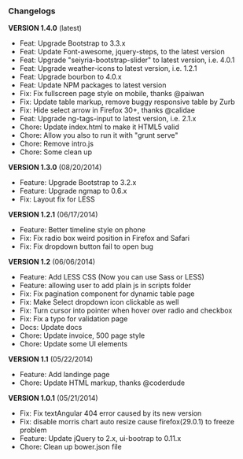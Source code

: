 
### Changelogs

**VERSION 1.4.0** (latest)

* Feat: Upgrade Bootstrap to 3.3.x
* Feat: Update Font-awesome, jquery-steps, to the latest version
* Feat: Upgrade "seiyria-bootstrap-slider" to latest version, i.e. 4.0.1
* Feat: Upgrade weather-icons to latest version, i.e. 1.2.1
* Feat: Upgrade bourbon to 4.0.x
* Feat: Update NPM packages to latest version
* Fix: Fix fullscreen page style on mobile, thanks @paiwan
* Fix: Update table markup, remove buggy responsive table by Zurb
* Fix: Hide select arrow in Firefox 30+, thanks @calidae
* Feat: Upgrade ng-tags-input to latest version, i.e. 2.1.x
* Chore: Update index.html to make it HTML5 valid
* Chore: Allow you also to run it with "grunt serve"
* Chore: Remove intro.js
* Chore: Some clean up

**VERSION 1.3.0** (08/20/2014)

* Feature: Upgrade Bootstrap to 3.2.x
* Feature: Upgrade ngmap to 0.6.x
* Fix: Layout fix for LESS

**VERSION 1.2.1** (06/17/2014)

* Feature: Better timeline style on phone
* Fix: Fix radio box weird position in Firefox and Safari
* Fix: Fix dropdown button fail to open bug

**VERSION 1.2** (06/06/2014)

* Feature: Add LESS CSS (Now you can use Sass or LESS)
* Feature: allowing user to add plain js in scripts folder
* Fix: Fix pagination component for dynamic table page
* Fix: Make Select dropdown icon clickable as well
* Fix: Turn cursor into pointer when hover over radio and checkbox
* Fix: Fix a typo for validation page
* Docs: Update docs
* Chore: Update invoice, 500 page style
* Chore: Update some UI elements

**VERSION 1.1** (05/22/2014)

* Feature: Add landinge page
* Chore: Update HTML markup, thanks @coderdude

**VERSION 1.0.1** (05/21/2014)

* Fix: Fix textAngular 404 error caused by its new version
* Fix: disable morris chart auto resize cause firefox(29.0.1) to freeze problem
* Feature: Update jQuery to 2.x, ui-bootrap to 0.11.x
* Chore: Clean up bower.json file

